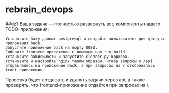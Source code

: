 # rebrain_devops
##dz1
Ваша задача — полностью развернуть все компоненты нашего TODO-приложения:

    Установите базу данных postgresql и создайте пользователя для доступа приложения back.
    Запустите приложение back на порту 8080.
    Соберите frontend-приложение с помощью npm run build.
    Установите зависимости и запустите cleaner.py воркера.
    Установите и настройте nginx таким образом, чтобы запросы к /api отправлялись на приложение back, а при запросах на / отображалось front-приложение.

Проверка будет создавать и удалять задачи через api, а также проверять, что frontend-приложение отдаётся при запросах на /.
